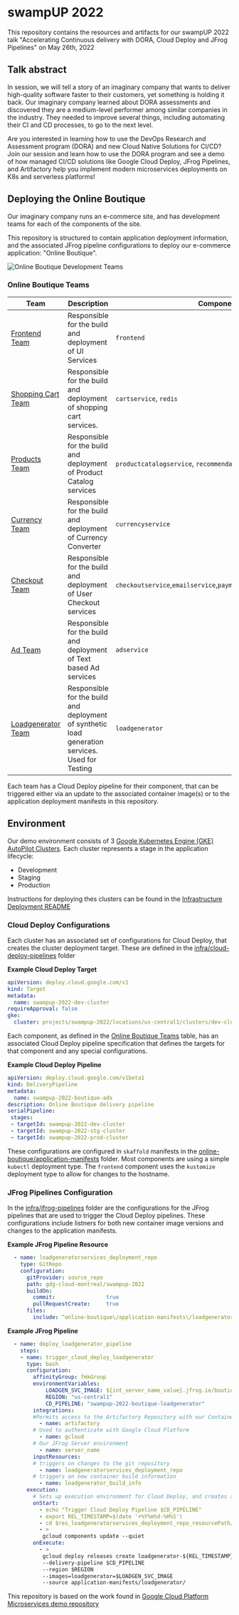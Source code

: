 # swampUP 2022

This repository contains the resources and artifacts for our swampUP 2022 talk "Accelerating Continuous delivery with DORA, Cloud Deploy and JFrog Pipelines" on May 26th, 2022

## Talk abstract

In  session, we will tell a story of an imaginary company that wants to deliver high-quality software faster to their customers, yet something is holding it back. Our imaginary company learned about DORA assessments and discovered they are a medium-level performer among similar companies in the industry. They needed to improve several things, including automating their CI and CD processes, to go to the next level.

Are you interested in learning how to use the DevOps Research and Assessment program (DORA) and new Cloud Native Solutions for CI/CD? Join our session and learn how to use the DORA program and see a demo of how managed CI/CD solutions like Google Cloud Deploy, JFrog Pipelines, and Artifactory help you implement modern microservices deployments on K8s and serverless platforms!

## Deploying the Online Boutique

Our imaginary company runs an e-commerce site, and has development teams for each of the components of the site.

This repository is structured to contain application deployment information, and the associated JFrog pipeline configurations to deploy our e-commerce application: "Online Boutique".

![Online Boutique Development Teams](./docs/images/application-arch.svg)

### Online Boutique Teams

| Team                                                                          | Description                                                                | Components                                       |
| ------------------------------------------------------------------------------| ---------------------------------------------------------------------------|--------------------------------------------------|
| [Frontend Team](./online-boutique/application-manifests/frontend)             |Responsible for the build and deployment of UI Services                     |`frontend`                                        |
| [Shopping Cart Team](./online-boutique/application-manifests/shoppingcart)    |Responsible for the build and deployment of shopping cart services.         | `cartservice`, `redis`                           |
| [Products Team](./online-boutique/application-manifests/products)             |Responsible for the build and deployment of Product Catalog services        | `productcatalogservice`, `recommendationservice` |
| [Currency Team](./online-boutique/application-manifests/currency)             |Responsible for the build and deployment of Currency Converter              |`currencyservice`                                 |
| [Checkout Team](./online-boutique/application-manifests/checkout)             |Responsible for the build and deployment of User Checkout services          |`checkoutservice`,`emailservice`,`paymentservice`,`shippingservice`  |
| [Ad Team](./online-boutique/application-manifests/ads)                        |Responsible for the build and deployment of Text based Ad services          |`adservice`                                       |
| [Loadgenerator Team ](./online-boutique/application-manifests/loadgenerator)  |Responsible for the build and deployment of synthetic load generation services. Used for Testing|`loadgenerator`                                                       |    


Each team has a Cloud Deploy pipeline for their component, that can be triggered either via an update to the associated container image(s) or to the application deployment manifests in this repository.

## Environment

Our demo environment consists of 3 [Google Kubernetes Engine (GKE) AutoPilot Clusters](https://cloud.google.com/kubernetes-engine/docs/concepts/autopilot-overview). Each cluster represents a stage in the application lifecycle:

* Development
* Staging
* Production

Instructions for deploying thes clusters can be found in the [Infrastructure Deployment README](infra/README.md#setup-dev-staging-and-production-gke-autopilot-clusters)

### Cloud Deploy Configurations

Each cluster has an associated set of configurations for Cloud Deploy, that creates the cluster deployment target. These are defined in the [infra/cloud-deploy-pipelines](infra/cloud-deploy-pipelines/) folder

**Example Cloud Deploy Target**

```yaml
apiVersion: deploy.cloud.google.com/v1
kind: Target
metadata:
  name: swampup-2022-dev-cluster
requireApproval: false
gke:
  cluster: projects/swampup-2022/locations/us-central1/clusters/dev-cluster
```

Each component, as defined in the [Online Boutique Teams](#online-boutique-teams) table, has an associated Cloud Deploy pipeline specification that defines the targets for that component and any special configurations.

**Example Cloud Deploy Pipeline**

```yaml
apiVersion: deploy.cloud.google.com/v1beta1
kind: DeliveryPipeline
metadata:
  name: swampup-2022-boutique-ads
description: Online Boutique delivery pipeline
serialPipeline:
 stages:
 - targetId: swampup-2022-dev-cluster
 - targetId: swampup-2022-stg-cluster
 - targetId: swampup-2022-prod-cluster
```

These configurations are configured in `skaffold` manifests in the [online-boutique/application-manifests](online-boutique/application-manifests/) folder. Most components are using a simple `kubectl` deployment type. 
The `frontend` component uses the `kustomize` deployment type to allow for changes to the hostname.


### JFrog Pipelines Configuration

In the [infra/jfrog-pipelines](infra/jfrog-pipelines/) folder are the configurations for the JFrog pipelines that are used to trigger the Cloud Deploy pipelines. These configurations include listners for both new container image versions and changes to the application manifests.

**Example JFrog Pipeline Resource**

```yaml
  - name: loadgeneratorservices_deployment_repo
    type: GitRepo
    configuration:
      gitProvider: source_repo
      path: gdg-cloud-montreal/swampup-2022
      buildOn:
        commit:                true
        pullRequestCreate:     true
      files:
        include: ^online-boutique\/application-manifests\/loadgenerator\/.+
```

**Example JFrog Pipeline**

```yaml
  - name: deploy_loadgenerator_pipeline
    steps:
    - name: trigger_cloud_deploy_loadgenerator
      type: bash
      configuration:
        affinityGroup: fmkGroup
        environmentVariables:
            LOADGEN_SVC_IMAGE: ${int_server_name_value}.jfrog.io/boutique/loadgenerator:${res_loadgenerator_build_info_buildNumber}
            REGION: "us-central1"
            CD_PIPELINE: "swampup-2022-boutique-loadgenerator"
        integrations: 
        #Permits access to the Artifactory Repository with our Container images      
          - name: artifactory
        # Used to authenticate with Google Cloud Platform
          - name: gcloud
        # Our JFrog Server environment
          - name: server_name
        inputResources:
        # triggers on changes to the git repository
          - name: loadgeneratorservices_deployment_repo
        # triggers on new container build information
          - name: loadgenerator_build_info
      execution:
        # Sets up execution environment for Cloud Deploy, and creates a new Release
        onStart:
          - echo "Trigger Cloud Deploy Pipeline $CD_PIPELINE"
          - export REL_TIMESTAMP=$(date '+%Y%m%d-%H%S')
          - cd $res_loadgeneratorservices_deployment_repo_resourcePath/online-boutique
          - > 
           gcloud components update --quiet 
        onExecute:
          - >
           gcloud deploy releases create loadgenerator-${REL_TIMESTAMP} 
           --delivery-pipeline $CD_PIPELINE 
           --region $REGION 
           --images=loadgenerator=$LOADGEN_SVC_IMAGE 
           --source application-manifests/loadgenerator/
```






This repository is based on the work found in [Google Cloud Platform Microservices demo repository](https://github.com/GoogleCloudPlatform/microservices-demo) 